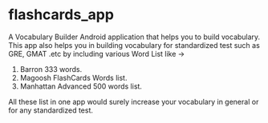 # flashcards_app

A Vocabulary Builder Android application that helps you to build vocabulary. 
This app also helps you in building vocabulary for standardized test such as GRE, GMAT .etc by including various Word List like -> 
1. Barron 333 words.
2. Magoosh FlashCards Words list.
3. Manhattan Advanced 500 words list.

All these list in one app would surely increase your vocabulary in general or for any standardized test.
